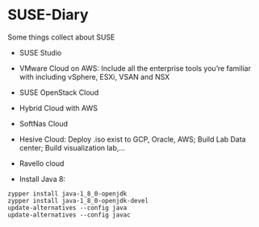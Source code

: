 # SUSE-Diary
Some things collect about SUSE

+ SUSE Studio
+ VMware Cloud on AWS: Include all the enterprise tools you’re familiar with including vSphere, ESXi, VSAN and NSX
+ SUSE OpenStack Cloud
+ Hybrid Cloud with AWS
+ SoftNas Cloud
+ Hesive Cloud: Deploy .iso exist to GCP, Oracle, AWS; Build Lab Data center; Build visualization lab,...
+ Ravello cloud


+ Install Java 8:

```
zypper install java-1_8_0-openjdk
zypper install java-1_8_0-openjdk-devel
update-alternatives --config java
update-alternatives --config javac
```
